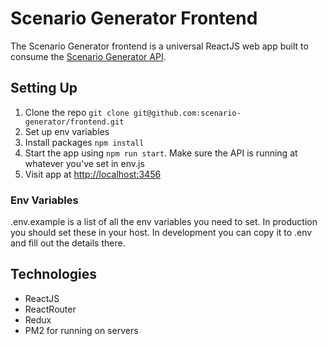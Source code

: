 # Scenario Generator Frontend

The Scenario Generator frontend is a universal ReactJS web app built to consume the [Scenario Generator API](https://github.com/scenario-generator/api).

## Setting Up

1. Clone the repo `git clone git@github.com:scenario-generator/frontend.git`
2. Set up env variables
3. Install packages `npm install`
4. Start the app using `npm run start`. Make sure the API is running at whatever you've set in env.js
5. Visit app at [http://localhost:3456](http://localhost:3456)

### Env Variables

.env.example is a list of all the env variables you need to set.
In production you should set these in your host.
In development you can copy it to .env and fill out the details there.

## Technologies

- ReactJS
- ReactRouter
- Redux
- PM2 for running on servers
